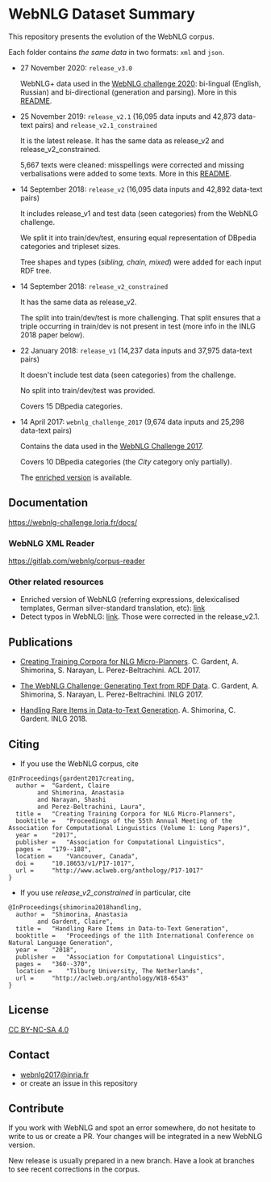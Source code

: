 # WebNLG Dataset Summary

This repository presents the evolution of the WebNLG corpus.

Each folder contains *the same data* in two formats: `xml` and `json`.

* 27 November 2020: `release_v3.0` 

	WebNLG+ data used in the [WebNLG challenge 2020](https://webnlg-challenge.loria.fr/challenge_2020/): bi-lingual (English, Russian) and bi-directional (generation and parsing). More in this [README](./release_v3.0/README.md).

* 25 November 2019: `release_v2.1` (16,095 data inputs and 42,873 data-text pairs) and `release_v2.1_constrained`

	It is the latest release. It has the same data as release_v2 and release_v2_constrained.

	5,667 texts were cleaned: misspellings were corrected and missing verbalisations were added to some texts. More in this [README](./release_v2.1/README.md).

* 14 September 2018: `release_v2` (16,095 data inputs and 42,892 data-text pairs)

	It includes release_v1 and test data (seen categories) from the WebNLG challenge.

	We split it into train/dev/test, ensuring equal representation of DBpedia categories and tripleset sizes.

	Tree shapes and types (_sibling, chain, mixed_) were added for each input RDF tree.

* 14 September 2018: `release_v2_constrained`

	It has the same data as release_v2.

	The split into train/dev/test is more challenging. That split ensures that a triple occurring in train/dev is not present in test (more info in the INLG 2018 paper below).

* 22 January 2018: `release_v1` (14,237 data inputs and 37,975 data-text pairs)

	It doesn't include test data (seen categories) from the challenge.

	No split into train/dev/test was provided.
	
	Covers 15 DBpedia categories.

* 14 April 2017: `webnlg_challenge_2017` (9,674 data inputs and 25,298 data-text pairs)

	Contains the data used in the [WebNLG Challenge 2017](https://webnlg-challenge.loria.fr/challenge_2017/).
	
	Covers 10 DBpedia categories (the _City_ category only partially).
	
	The [enriched version](https://github.com/ThiagoCF05/webnlg) is available.

## Documentation

<https://webnlg-challenge.loria.fr/docs/>

### WebNLG XML Reader

<https://gitlab.com/webnlg/corpus-reader>

### Other related resources
* Enriched version of WebNLG (referring expressions, delexicalised templates, German silver-standard translation, etc): [link](https://github.com/ThiagoCF05/webnlg)
* Detect typos in WebNLG: [link](https://github.com/abevieiramota/challenge-webnlg/blob/master/notebook/14%20-%20Searching%20misspellings%20in%20references.ipynb).
Those were corrected in the release_v2.1.

## Publications
* [Creating Training Corpora for NLG Micro-Planners](http://www.aclweb.org/anthology/P17-1017). C. Gardent, A. Shimorina, S. Narayan, L. Perez-Beltrachini. ACL 2017.

* [The WebNLG Challenge: Generating Text from RDF Data](http://aclweb.org/anthology/W17-3518). C. Gardent, A. Shimorina, S. Narayan, L. Perez-Beltrachini. INLG 2017.

* [Handling Rare Items in Data-to-Text Generation](http://aclweb.org/anthology/W18-6543). A. Shimorina, C. Gardent. INLG 2018.

## Citing

* If you use the WebNLG corpus, cite

```
@InProceedings{gardent2017creating,
  author = 	"Gardent, Claire
		and Shimorina, Anastasia
		and Narayan, Shashi
		and Perez-Beltrachini, Laura",
  title = 	"Creating Training Corpora for NLG Micro-Planners",
  booktitle = 	"Proceedings of the 55th Annual Meeting of the Association for Computational Linguistics (Volume 1: Long Papers)",
  year = 	"2017",
  publisher = 	"Association for Computational Linguistics",
  pages = 	"179--188",
  location = 	"Vancouver, Canada",
  doi = 	"10.18653/v1/P17-1017",
  url = 	"http://www.aclweb.org/anthology/P17-1017"
}
```

* If you use _release_v2_constrained_ in particular, cite

```
@InProceedings{shimorina2018handling,
  author = 	"Shimorina, Anastasia
		and Gardent, Claire",
  title = 	"Handling Rare Items in Data-to-Text Generation",
  booktitle = 	"Proceedings of the 11th International Conference on Natural Language Generation",
  year = 	"2018",
  publisher = 	"Association for Computational Linguistics",
  pages = 	"360--370",
  location = 	"Tilburg University, The Netherlands",
  url = 	"http://aclweb.org/anthology/W18-6543"
}
```

## License
[CC BY-NC-SA 4.0](https://creativecommons.org/licenses/by-nc-sa/4.0/)

## Contact
* webnlg2017@inria.fr
* or create an issue in this repository

## Contribute
If you work with WebNLG and spot an error somewhere, do not hesitate to write to us or create a PR. Your changes will be integrated in a new WebNLG version.

New release is usually prepared in a new branch. Have a look at branches to see recent corrections in the corpus.
